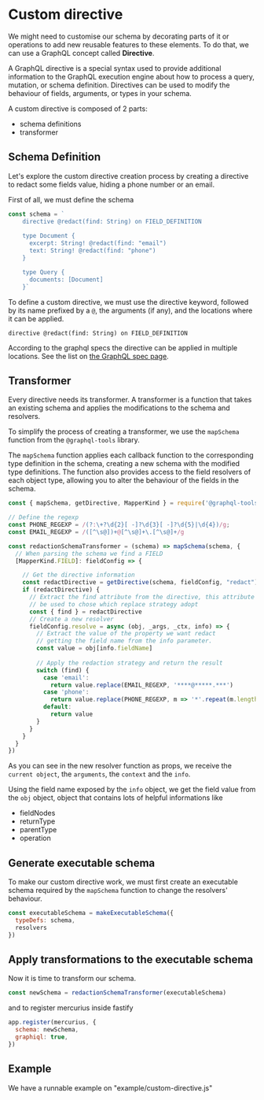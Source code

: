 # Custom directive

We might need to customise our schema by decorating parts of it or operations to add new reusable features to these elements.
To do that, we can use a GraphQL concept called **Directive**.

A GraphQL directive is a special syntax used to provide additional information to the GraphQL execution engine about how to process a query, mutation, or schema definition. 
Directives can be used to modify the behaviour of fields, arguments, or types in your schema. 

A custom directive is composed of 2 parts:
- schema definitions
- transformer

## Schema Definition
Let's explore the custom directive creation process by creating a directive to redact some fields value, hiding a phone number or an email.

First of all, we must define the schema

```js
const schema = `
    directive @redact(find: String) on FIELD_DEFINITION
    
    type Document {
      excerpt: String! @redact(find: "email")
      text: String! @redact(find: "phone")
    }

    type Query {
      documents: [Document] 
    }`
```

To define a custom directive, we must use the directive keyword, followed by its name prefixed by a `@`, the arguments (if any), and the locations where it can be applied.

```
directive @redact(find: String) on FIELD_DEFINITION
```

According to the graphql specs the directive can be applied in multiple locations. See the list on [the GraphQL spec page](https://spec.graphql.org/October2021/#sec-Type-System.Directives). 

## Transformer

Every directive needs its transformer.
A transformer is a function that takes an existing schema and applies the modifications to the schema and resolvers.

To simplify the process of creating a transformer, we use the `mapSchema` function from the `@graphql-tools` library.

The `mapSchema` function applies each callback function to the corresponding type definition in the schema, creating a new schema with the modified type definitions. The function also provides access to the field resolvers of each object type, allowing you to alter the behaviour of the fields in the schema.

```js
const { mapSchema, getDirective, MapperKind } = require('@graphql-tools/utils')

// Define the regexp    
const PHONE_REGEXP = /(?:\+?\d{2}[ -]?\d{3}[ -]?\d{5}|\d{4})/g;
const EMAIL_REGEXP = /([^\s@])+@[^\s@]+\.[^\s@]+/g

const redactionSchemaTransformer = (schema) => mapSchema(schema, {
  // When parsing the schema we find a FIELD
  [MapperKind.FIELD]: fieldConfig => {

    // Get the directive information
    const redactDirective = getDirective(schema, fieldConfig, "redact")?.[0]
    if (redactDirective) {
      // Extract the find attribute from the directive, this attribute will
      // be used to chose which replace strategy adopt
      const { find } = redactDirective
      // Create a new resolver
      fieldConfig.resolve = async (obj, _args, _ctx, info) => {
        // Extract the value of the property we want redact 
        // getting the field name from the info parameter.
        const value = obj[info.fieldName]
        
        // Apply the redaction strategy and return the result
        switch (find) {
          case 'email':
            return value.replace(EMAIL_REGEXP, '****@*****.***')
          case 'phone':
            return value.replace(PHONE_REGEXP, m => '*'.repeat(m.length))
          default:
            return value
        }
      }
    }
  }
})
```

As you can see in the new resolver function as props, we receive the `current object`, the `arguments`, the `context` and the `info`.

Using the field name exposed by the `info` object, we get the field value from the `obj` object, object that contains lots of helpful informations like

- fieldNodes
- returnType
- parentType
- operation

## Generate executable schema
To make our custom directive work, we must first create an executable schema required by the `mapSchema` function to change the resolvers' behaviour.

```js
const executableSchema = makeExecutableSchema({
  typeDefs: schema,
  resolvers
})
```

## Apply transformations to the executable schema

Now it is time to transform our schema.

```js
const newSchema = redactionSchemaTransformer(executableSchema)
```

and to register mercurius inside fastify

```js
app.register(mercurius, {
  schema: newSchema,
  graphiql: true,
})
```

## Example

We have a runnable example on "example/custom-directive.js"
